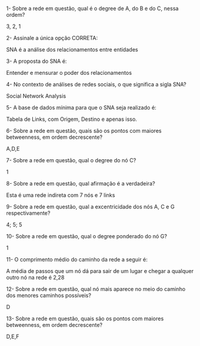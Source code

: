 # 
1- Sobre a rede em questão, qual é o degree de A, do B e do C, nessa ordem?

3, 2, 1

2- Assinale a única opção CORRETA:

SNA é a análise dos relacionamentos entre entidades

3- A proposta do SNA é:

Entender e mensurar o poder dos relacionamentos

4- No contexto de análises de redes sociais, o que significa a sigla SNA?

Social Network Analysis

5- A base de dados mínima para que o SNA seja realizado é:

Tabela de Links, com Origem, Destino e apenas isso.
   
6- Sobre a rede em questão, quais são os pontos com maiores betweenness, em ordem decrescente? 

A,D,E
   
7- Sobre a rede em questão, qual o degree do nó C?

1
   
8- Sobre a rede em questão, qual afirmação é a verdadeira? 

Esta é uma rede indireta com 7 nós e 7 links 
   
9- Sobre a rede em questão, qual a excentricidade dos nós A, C e G respectivamente?

4; 5; 5 
   
10- Sobre a rede em questão, qual o degree ponderado do nó G?

1

11- O comprimento médio do caminho da rede a seguir é:

A média de passos que um nó dá para sair de um lugar e chegar a qualquer outro nó na rede é 2,28
    
12- Sobre a rede em questão, qual nó mais aparece no meio do caminho dos menores caminhos possíveis?

D
    
13- Sobre a rede em questão, quais são os pontos com maiores betweenness, em ordem decrescente?

D,E,F
